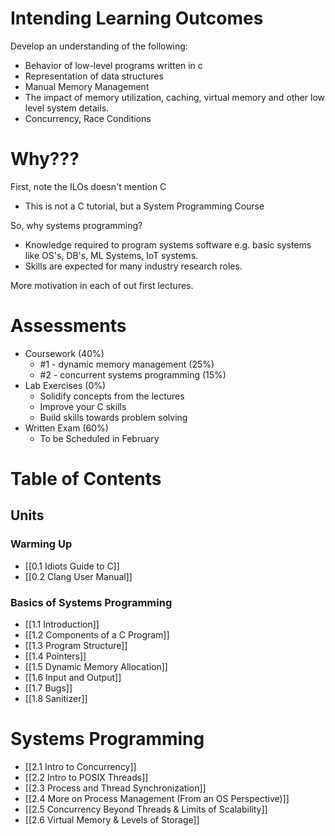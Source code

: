 # Intending Learning Outcomes
Develop an understanding of the following:

- Behavior of low-level programs written in c
- Representation of data structures
- Manual Memory Management
- The impact of memory utilization, caching, virtual memory and other low level system details.
- Concurrency, Race Conditions

# Why???
First, note the ILOs doesn't mention C
- This is not a C tutorial, but a System Programming Course

So, why systems programming?
- Knowledge required to program systems software e.g. basic systems like OS's, DB's, ML Systems, IoT systems.
- Skills are expected for many industry research roles.

More motivation in each of out first lectures.
# Assessments
- Coursework (40%)
	- #1 - dynamic memory management (25%)
	- #2 - concurrent systems programming (15%)
- Lab Exercises (0%)
	- Solidify concepts from the lectures
	- Improve your C skills
	- Build skills towards problem solving
- Written Exam (60%)
	- To be Scheduled in February

# Table of Contents

## Units

### Warming Up
- [[0.1 Idiots Guide to C]]
- [[0.2 Clang User Manual]]
### Basics of Systems Programming
- [[1.1 Introduction]]
- [[1.2 Components of a C Program]]
- [[1.3 Program Structure]]
- [[1.4 Pointers]]
- [[1.5 Dynamic Memory Allocation]]
- [[1.6 Input and Output]]
- [[1.7 Bugs]]
- [[1.8 Sanitizer]]

# Systems Programming
- [[2.1 Intro to Concurrency]]
- [[2.2 Intro to POSIX Threads]]
- [[2.3 Process and Thread Synchronization]]
- [[2.4 More on Process Management (From an OS Perspective)]]
- [[2.5 Concurrency Beyond Threads & Limits of Scalability]]
- [[2.6 Virtual Memory & Levels of Storage]]

